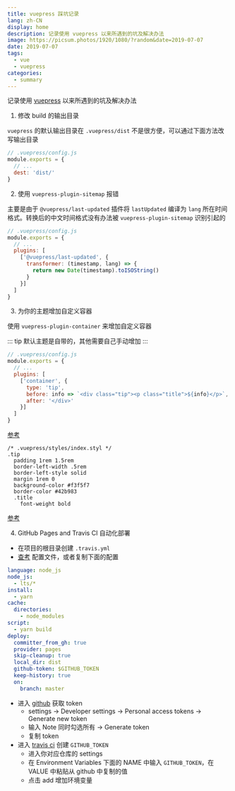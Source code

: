 ```yaml
---
title: vuepress 踩坑记录
lang: zh-CN
display: home
description: 记录使用 vuepress 以来所遇到的坑及解决办法
image: https://picsum.photos/1920/1080/?random&date=2019-07-07
date: 2019-07-07
tags:
  - vue
  - vuepress
categories:
  - summary
--- 
```


记录使用 [vuepress](https://v1.vuepress.vuejs.org) 以来所遇到的坑及解决办法

<!-- more -->

1. 修改 build 的输出目录

`vuepress` 的默认输出目录在 `.vuepress/dist` 不是很方便，可以通过下面方法改写输出目录

``` js
// .vuepress/config.js
module.exports = {
  // ...
  dest: 'dist/'
}
```

2. 使用 `vuepress-plugin-sitemap` 报错

主要是由于 `@vuepress/last-updated` 插件将 `lastUpdated` 编译为 `lang` 所在时间格式。转换后的中文时间格式没有办法被 `vuepress-plugin-sitemap` 识别引起的

``` js
// .vuepress/config.js
module.exports = {
  // ...
  plugins: [
    ['@vuepress/last-updated', {
      transformer: (timestamp, lang) => {
        return new Date(timestamp).toISOString()
      }
    }]
  ]
}
```

3. 为你的主题增加自定义容器

使用 `vuepress-plugin-container` 来增加自定义容器

::: tip
默认主题是自带的，其他需要自己手动增加
:::

``` js
// .vuepress/config.js
module.exports = {
  // ...
  plugins: [
    ['container', {
      type: 'tip',
      before: info => `<div class="tip"><p class="title">${info}</p>`,
      after: '</div>'
    }]
  ]
}
```
[参考](https://github.com/tolking/blog/blob/master/blog/.vuepress/config.js)
``` styl
/* .vuepress/styles/index.styl */
.tip
  padding 1rem 1.5rem
  border-left-width .5rem
  border-left-style solid
  margin 1rem 0
  background-color #f3f5f7
  border-color #42b983
  .title
    font-weight bold
```
[参考](https://github.com/tolking/blog/blob/master/blog/.vuepress/styles/index.styl)

4. GitHub Pages and Travis CI 自动化部署

- 在项目的根目录创建 `.travis.yml`
- [查考](https://docs.travis-ci.com/user/deployment/pages/) 配置文件，或者复制下面的配置

``` yml
language: node_js
node_js:
  - lts/*
install:
  - yarn
cache:
  directories:
    - node_modules
script:
  - yarn build
deploy:
  committer_from_gh: true
  provider: pages
  skip-cleanup: true
  local_dir: dist
  github-token: $GITHUB_TOKEN
  keep-history: true
  on:
    branch: master
```

- 进入 [github](https://github.com) 获取 token 
  + settings -> Developer settings -> Personal access tokens -> Generate new token
  + 输入 Note 同时勾选所有 -> Generate token
  + 复制 token
- 进入 [travis ci](https://travis-ci.org) 创建 `GITHUB_TOKEN`
  + 进入你对应仓库的 settings
  + 在 Environment Variables 下面的 NAME 中输入 `GITHUB_TOKEN`，在 VALUE 中粘贴从 github 中复制的值
  + 点击 add 增加环境变量
